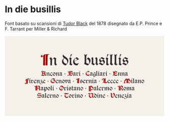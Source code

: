 # In die busillis
Font basato su scansioni di [Tudor Black](https://fontsinuse.com/typefaces/40819/tudor-black]) del 1878 disegnato da E.P. Prince e F. Tarrant per Miller &amp; Richard 

![image](In_die_busillis.jpg)
